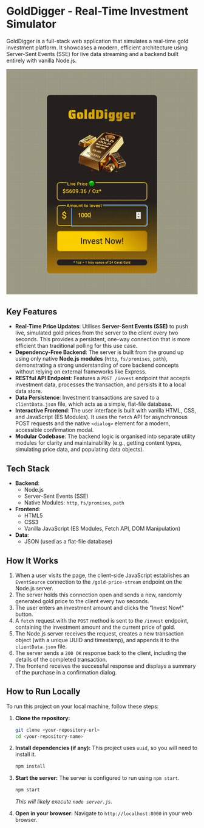 # GoldDigger - Real-Time Investment Simulator

GoldDigger is a full-stack web application that simulates a real-time gold investment platform. It showcases a modern, efficient architecture using Server-Sent Events (SSE) for live data streaming and a backend built entirely with vanilla Node.js.

![GoldDigger Application Screenshot](./demo.gif)

## Key Features

- **Real-Time Price Updates**: Utilises **Server-Sent Events (SSE)** to push live, simulated gold prices from the server to the client every two seconds. This provides a persistent, one-way connection that is more efficient than traditional polling for this use case.
- **Dependency-Free Backend**: The server is built from the ground up using only native **Node.js modules** (`http`, `fs/promises`, `path`), demonstrating a strong understanding of core backend concepts without relying on external frameworks like Express.
- **RESTful API Endpoint**: Features a `POST /invest` endpoint that accepts investment data, processes the transaction, and persists it to a local data store.
- **Data Persistence**: Investment transactions are saved to a `clientData.json` file, which acts as a simple, flat-file database.
- **Interactive Frontend**: The user interface is built with vanilla HTML, CSS, and JavaScript (ES Modules). It uses the `fetch` API for asynchronous POST requests and the native `<dialog>` element for a modern, accessible confirmation modal.
- **Modular Codebase**: The backend logic is organised into separate utility modules for clarity and maintainability (e.g., getting content types, simulating price data, and populating data objects).

## Tech Stack

- **Backend**:
  - Node.js
  - Server-Sent Events (SSE)
  - Native Modules: `http`, `fs/promises`, `path`
- **Frontend**:
  - HTML5
  - CSS3
  - Vanilla JavaScript (ES Modules, Fetch API, DOM Manipulation)
- **Data**:
  - JSON (used as a flat-file database)

## How It Works

1.  When a user visits the page, the client-side JavaScript establishes an `EventSource` connection to the `/gold-price-stream` endpoint on the Node.js server.
2.  The server holds this connection open and sends a new, randomly generated gold price to the client every two seconds.
3.  The user enters an investment amount and clicks the "Invest Now!" button.
4.  A `fetch` request with the `POST` method is sent to the `/invest` endpoint, containing the investment amount and the current price of gold.
5.  The Node.js server receives the request, creates a new transaction object (with a unique UUID and timestamp), and appends it to the `clientData.json` file.
6.  The server sends a `200 OK` response back to the client, including the details of the completed transaction.
7.  The frontend receives the successful response and displays a summary of the purchase in a confirmation dialog.

## How to Run Locally

To run this project on your local machine, follow these steps:

1.  **Clone the repository:**
    ```sh
    git clone <your-repository-url>
    cd <your-repository-name>
    ```

2.  **Install dependencies (if any):**
    This project uses `uuid`, so you will need to install it.
    ```sh
    npm install
    ```

3.  **Start the server:**
    The server is configured to run using `npm start`.
    ```sh
    npm start
    ```
    *This will likely execute `node server.js`.*

4.  **Open in your browser:**
    Navigate to `http://localhost:8000` in your web browser.